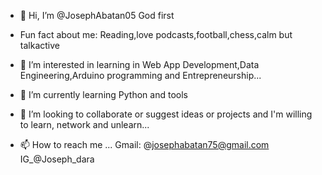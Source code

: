 - 👋 Hi, I’m @JosephAbatan05
God first 
- Fun fact about me:
Reading,love podcasts,football,chess,calm but talkactive 
- 👀 I’m interested in learning in  Web App Development,Data Engineering,Arduino programming and Entrepreneurship...
- 🌱 I’m currently learning Python and tools
- 💞️ I’m looking to collaborate or suggest ideas or projects and I'm willing to learn, network and unlearn...

- 📫 How to reach me 
 ... Gmail: @josephabatan75@gmail.com
IG_@Joseph_dara

<!---
JosephAbatan05/JosephAbatan05 is a ✨ special ✨ repository because its `README.md` (this file) appears on your GitHub profile.
You can click the Preview link to take a look at your changes.
--->
